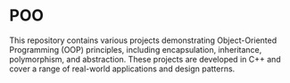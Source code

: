 # POO
This repository contains various projects demonstrating Object-Oriented Programming (OOP) principles, including encapsulation, inheritance, polymorphism, and abstraction. These projects are developed in  C++ and cover a range of real-world applications and design patterns.
